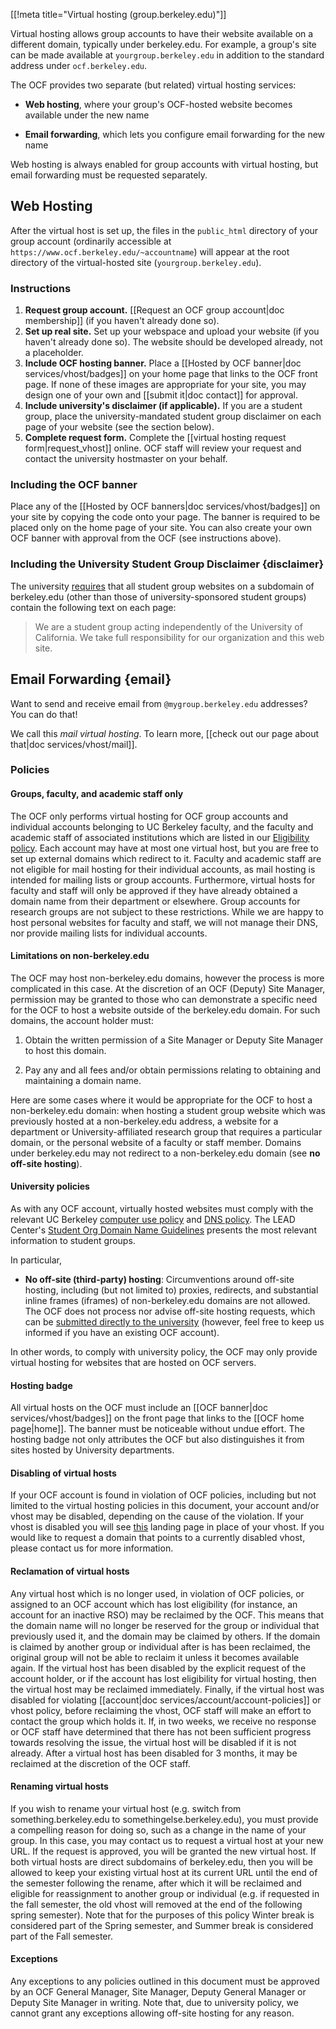 [[!meta title="Virtual hosting (group.berkeley.edu)"]]


Virtual hosting allows group accounts to have their website available on a
different domain, typically under berkeley.edu. For example, a group's site can
be made available at `yourgroup.berkeley.edu` in addition to the standard
address under `ocf.berkeley.edu`.

The OCF provides two separate (but related) virtual hosting services:

* **Web hosting**, where your group's OCF-hosted website becomes available
  under the new name

* **Email forwarding**, which lets you configure email forwarding for the new
  name

Web hosting is always enabled for group accounts with virtual hosting, but
email forwarding must be requested separately.

## Web Hosting

After the virtual host is set up, the files in the `public_html` directory of
your group account (ordinarily accessible at
`https://www.ocf.berkeley.edu/~accountname`) will appear at the root directory
of the virtual-hosted site (`yourgroup.berkeley.edu`).

### Instructions

1.   **Request group account.** [[Request an OCF group account|doc membership]]
     (if you haven't already done so).
2.   **Set up real site.** Set up your webspace and upload your website (if you
     haven't already done so). The website should be developed already, not a
     placeholder.
3.   **Include OCF hosting banner.** Place a [[Hosted by OCF banner|doc
     services/vhost/badges]] on your home page that links to the OCF front
     page. If none of these images are appropriate for your site, you may
     design one of your own and [[submit it|doc contact]] for approval.
4.   **Include university's disclaimer (if applicable).** If you are a student
     group, place the university-mandated student group disclaimer on each page
     of your website (see the section below).
5.   **Complete request form.** Complete the [[virtual hosting request
     form|request_vhost]] online. OCF staff will review your request and
     contact the university hostmaster on your behalf.

### Including the OCF banner

Place any of the [[Hosted by OCF banners|doc services/vhost/badges]] on your
site by copying the code onto your page. The banner is required to be placed
only on the home page of your site. You can also create your own OCF banner
with approval from the OCF (see instructions above).

### Including the University Student Group Disclaimer    {disclaimer}

The university [requires][rso-domains] that all student group websites on a
subdomain of berkeley.edu (other than those of university-sponsored student
groups) contain the following text on each page:

> We are a student group acting independently of the University of California.
> We take full responsibility for our organization and this web site.

## Email Forwarding    {email}

Want to send and receive email from `@mygroup.berkeley.edu` addresses? You can
do that!

We call this *mail virtual hosting*. To learn more, [[check out our page about
that|doc services/vhost/mail]].

### Policies

#### Groups, faculty, and academic staff only

The OCF only performs virtual hosting for OCF group accounts and individual
accounts belonging to UC Berkeley faculty, and the faculty and academic staff
of associated institutions which are listed in our [Eligibility
policy](docs/membership/eligibility).  Each account may have at most one
virtual host, but you are free to set up external domains which redirect to it.
Faculty and academic staff are not eligible for mail hosting for their
individual accounts, as mail hosting is intended for mailing lists or group
accounts. Furthermore, virtual hosts for faculty and staff will only be
approved if they have already obtained a domain name from their department or
elsewhere. Group accounts for research groups are not subject to these
restrictions. While we are happy to host personal websites for faculty and
staff, we will not manage their DNS, nor provide mailing lists for individual
accounts.


#### Limitations on non-berkeley.edu

The OCF may host non-berkeley.edu domains, however the process is more
complicated in this case. At the discretion of an OCF (Deputy) Site Manager,
permission may be granted to those who can demonstrate a specific need for the
OCF to host a website outside of the berkeley.edu domain. For such domains, the
account holder must:

1.  Obtain the written permission of a Site Manager or Deputy Site Manager to
    host this domain.

2.  Pay any and all fees and/or obtain permissions relating to obtaining and
    maintaining a domain name.

Here are some cases where it would be appropriate
for the OCF to host a non-berkeley.edu domain: when hosting a student group
website which was previously hosted at a non-berkeley.edu address, a website
for a department or University-affiliated research group that requires a
particular domain, or the personal website of a faculty or staff member.
Domains under berkeley.edu may not redirect to a non-berkeley.edu domain (see
**no off-site hosting**).


#### University policies

As with any OCF account, virtually hosted websites must comply with the
relevant UC Berkeley [computer use policy][computer-use] and [DNS
policy][dns-policy]. The LEAD Center's [Student Org Domain Name
Guidelines][rso-domains] presents the most relevant information to student
groups.

[computer-use]: https://security.berkeley.edu/policy/usepolicy.html
[dns-policy]: https://security.berkeley.edu/policy/dns
[rso-domains]: http://lead.berkeley.edu/wp-content/uploads/2014/12/student-org-domain-guidelines.pdf

In particular,

* **No off-site (third-party) hosting**: Circumventions around off-site
hosting, including (but not limited to) proxies, redirects, and substantial
inline frames (iframes) of non-berkeley.edu domains are not allowed. The OCF
does not process nor advise off-site hosting requests, which can be
[submitted directly to the university][offsite] (however, feel free to keep
us informed if you have an existing OCF account).

In other words, to comply with university policy, the OCF may only provide
virtual hosting for websites that are hosted on OCF servers.

[offsite]: https://offsitehosting.berkeley.edu/

#### Hosting badge

All virtual hosts on the OCF must include an [[OCF banner|doc
services/vhost/badges]] on the front page that links to the [[OCF home
page|home]]. The banner must be noticeable without undue effort.  The hosting
badge not only attributes the OCF but also distinguishes it from sites hosted
by University departments.

#### Disabling of virtual hosts

If your OCF account is found in violation of OCF policies, including but not
limited to the virtual hosting policies in this document, your account and/or
vhost may be disabled, depending on the cause of the violation. If your vhost
is disabled you will see [this](http://unavailable.ocf.berkeley.edu/) landing
page in place of your vhost.  If you would like to request a domain that points
to a currently disabled vhost, please contact us for more information.

#### Reclamation of virtual hosts

Any virtual host which is no longer used, in violation of OCF policies, or
assigned to an OCF account which has lost eligibility (for instance, an account
for an inactive RSO) may be reclaimed by the OCF. This means that the domain
name will no longer be reserved for the group or individual that previously
used it, and the domain may be claimed by others. If the domain is claimed by
another group or individual after is has been reclaimed, the original group
will not be able to reclaim it unless it becomes available again.  If the
virtual host has been disabled by the explicit request of the account holder,
or if the account has lost eligibility for virtual hosting, then the virtual
host may be reclaimed immediately.  Finally, if the virtual host was disabled
for violating [[account|doc services/account/account-policies]] or vhost
policy, before reclaiming the vhost, OCF staff will make an effort to contact
the group which holds it. If, in two weeks, we receive no response or OCF staff
have determined that there has not been sufficient progress towards resolving
the issue, the virtual host will be disabled if it is not already. After a
virtual host has been disabled for 3 months, it may be reclaimed at the
discretion of the OCF staff.

#### Renaming virtual hosts

If you wish to rename your virtual host (e.g. switch from
something.berkeley.edu to somethingelse.berkeley.edu), you must provide a
compelling reason for doing so, such as a change in the name of your group. In
this case, you may contact us to request a virtual host at your new URL. If the
request is approved, you will be granted the new virtual host.  If both virtual
hosts are direct subdomains of berkeley.edu, then you will be allowed to keep
your existing virtual host at its current URL until the end of the semester
following the rename, after which it will be reclaimed and eligible for
reassignment to another group or individual (e.g. if requested in the fall
semester, the old vhost will removed at the end of the following spring
semester). Note that for the purposes of this policy Winter break is considered
part of the Spring semester, and Summer break is considered part of the Fall
semester.

#### Exceptions

Any exceptions to any policies outlined in this document must be approved by an
OCF General Manager, Site Manager, Deputy General Manager or Deputy Site
Manager in writing. Note that, due to university policy, we cannot grant any
exceptions allowing off-site hosting for any reason.
